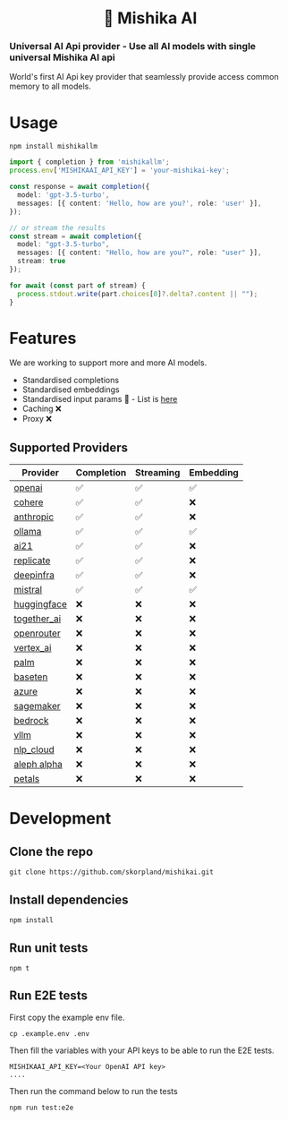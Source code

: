<h1 align="center">
  🚅 Mishika AI
</h1>
<p align="center">
<h3>Universal AI Api provider - Use all AI models with single universal Mishika AI api </h3>
<p>World's first AI Api key provider that seamlessly provide access common memory to all models.</p>
</p>

# Usage

```
npm install mishikallm
```

```ts
import { completion } from 'mishikallm';
process.env['MISHIKAAI_API_KEY'] = 'your-mishikai-key';

const response = await completion({
  model: 'gpt-3.5-turbo',
  messages: [{ content: 'Hello, how are you?', role: 'user' }],
});

// or stream the results
const stream = await completion({
  model: "gpt-3.5-turbo",
  messages: [{ content: "Hello, how are you?", role: "user" }],
  stream: true
});

for await (const part of stream) {
  process.stdout.write(part.choices[0]?.delta?.content || "");
}
```

# Features
We are working to support more and more AI models.

* Standardised completions
* Standardised embeddings
* Standardised input params 🚧 - List is [here](/docs/input-params.md)
* Caching ❌
* Proxy ❌

## Supported Providers
| Provider | Completion | Streaming | Embedding
| ------------- | ------------- | ------------- | ------------- |
| [openai](https://docs.21t.cc/docs/providers/openai)  | ✅ | ✅  | ✅ |
| [cohere](https://docs.21t.cc/docs/providers/cohere)  | ✅  | ✅  | ❌ |
| [anthropic](https://docs.21t.cc/docs/providers/anthropic)  | ✅ | ✅ | ❌ |
| [ollama](https://docs.21t.cc/docs/providers/ollama)  | ✅ | ✅ | ✅ |
| [ai21](https://docs.21t.cc/docs/providers/ai21)  | ✅ | ✅ | ❌ |
| [replicate](https://docs.21t.cc/docs/providers/replicate)  | ✅ | ✅ | ❌ |
| [deepinfra](https://docs.21t.cc/docs/providers/deepinfra)  | ✅ | ✅ | ❌ |
| [mistral](https://docs.21t.cc/docs/providers/mistral)  | ✅ | ✅ | ✅ |
| [huggingface](https://docs.21t.cc/docs/providers/huggingface)  | ❌ | ❌ | ❌ |
| [together_ai](https://docs.21t.cc/docs/providers/togetherai)  | ❌ | ❌ | ❌ |
| [openrouter](https://docs.21t.cc/docs/providers/openrouter)  | ❌ | ❌ | ❌ |
| [vertex_ai](https://docs.21t.cc/docs/providers/vertex)  | ❌ | ❌ | ❌ |
| [palm](https://docs.21t.cc/docs/providers/palm)  | ❌ | ❌ | ❌ |
| [baseten](https://docs.21t.cc/docs/providers/baseten)  | ❌ | ❌ | ❌ |
| [azure](https://docs.21t.cc/docs/providers/azure)  | ❌ | ❌ | ❌ |
| [sagemaker](https://docs.21t.cc/docs/providers/aws_sagemaker)  | ❌ | ❌ | ❌ |
| [bedrock](https://docs.21t.cc/docs/providers/bedrock)  | ❌ | ❌ | ❌ |
| [vllm](https://docs.21t.cc/docs/providers/vllm)  | ❌ | ❌ | ❌ |
| [nlp_cloud](https://docs.21t.cc/docs/providers/nlp_cloud)  | ❌ | ❌ | ❌ |
| [aleph alpha](https://docs.21t.cc/docs/providers/aleph_alpha)  | ❌ | ❌ | ❌ |
| [petals](https://docs.21t.cc/docs/providers/petals)  | ❌ | ❌ | ❌ |

# Development

## Clone the repo
```
git clone https://github.com/skorpland/mishikai.git
```

## Install dependencies
```
npm install
```

## Run unit tests
```
npm t
```

## Run E2E tests
First copy the example env file.

```
cp .example.env .env
```

Then fill the variables with your API keys to be able to run the E2E tests.

```
MISHIKAAI_API_KEY=<Your OpenAI API key>
....
```

Then run the command below to run the tests
```
npm run test:e2e
```